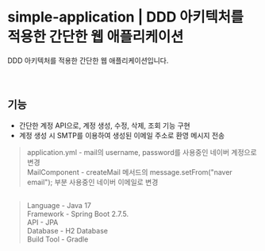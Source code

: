 # simple-application | DDD 아키텍처를 적용한 간단한 웹 애플리케이션

DDD 아키텍처를 적용한 간단한 웹 애플리케이션입니다.
<br />
<br />
<br />

## 기능
- 간단한 계정 API으로, 계정 생성, 수정, 삭제, 조회 기능 구현 <br />
- 계정 생성 시 SMTP를 이용하여 생성된 이메일 주소로 환영 메시지 전송

> application.yml - mail의 username, password를 사용중인 네이버 계정으로 변경<br />
> MailComponent - createMail 메서드의 message.setFrom("naver email"); 부분 사용중인 네이버 이메일로 변경

##

> Language - Java 17  
> Framework - Spring Boot 2.7.5.  
> API - JPA  
> Database - H2 Database  
> Build Tool - Gradle  
<br />
